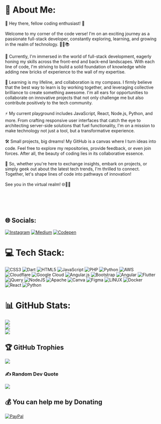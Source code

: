 # 💫 About Me:
👋 Hey there, fellow coding enthusiast! 🚀<br><br>Welcome to my corner of the code verse! I'm on an exciting journey as a passionate full-stack developer, constantly exploring, learning, and growing in the realm of technology. 👨‍💻📚<br><br>🔭 Currently, I'm immersed in the world of full-stack development, eagerly honing my skills across the front-end and back-end landscapes. With each line of code, I'm striving to build a solid foundation of knowledge while adding new bricks of experience to the wall of my expertise.<br><br>🌱 Learning is my lifeline, and collaboration is my compass. I firmly believe that the best way to learn is by working together, and leveraging collective brilliance to create something awesome. I'm all ears for opportunities to collaborate on innovative projects that not only challenge me but also contribute positively to the tech community.<br><br>⚡ My current playground includes JavaScript, React, Node.js, Python, and more. From crafting responsive user interfaces that catch the eye to architecting server-side solutions that fuel functionality, I'm on a mission to make technology not just a tool, but a transformative experience.<br><br>🛠️ Small projects, big dreams! My GitHub is a canvas where I turn ideas into code. Feel free to explore my repositories, provide feedback, or even join forces. After all, the beauty of coding lies in its collaborative essence.<br><br>🌌 So, whether you're here to exchange insights, embark on projects, or simply geek out about the latest tech trends, I'm thrilled to connect. Together, let's shape lines of code into pathways of innovation!<br><br>See you in the virtual realm! 🌐👨‍💻<br><br><br><br><br>


## 🌐 Socials:
[![Instagram](https://img.shields.io/badge/Instagram-%23E4405F.svg?logo=Instagram&logoColor=white)](https://instagram.com/yayaforreal_) [![Medium](https://img.shields.io/badge/Medium-12100E?logo=medium&logoColor=white)](https://medium.com/@edev) [![Codepen](https://img.shields.io/badge/Codepen-000000?style=for-the-badge&logo=codepen&logoColor=white)](https://codepen.io/yaya1004) 

# 💻 Tech Stack:
![CSS3](https://img.shields.io/badge/css3-%231572B6.svg?style=for-the-badge&logo=css3&logoColor=white) ![Dart](https://img.shields.io/badge/dart-%230175C2.svg?style=for-the-badge&logo=dart&logoColor=white) ![HTML5](https://img.shields.io/badge/html5-%23E34F26.svg?style=for-the-badge&logo=html5&logoColor=white) ![JavaScript](https://img.shields.io/badge/javascript-%23323330.svg?style=for-the-badge&logo=javascript&logoColor=%23F7DF1E) ![PHP](https://img.shields.io/badge/php-%23777BB4.svg?style=for-the-badge&logo=php&logoColor=white) ![Python](https://img.shields.io/badge/python-3670A0?style=for-the-badge&logo=python&logoColor=ffdd54) ![AWS](https://img.shields.io/badge/AWS-%23FF9900.svg?style=for-the-badge&logo=amazon-aws&logoColor=white) ![Cloudflare](https://img.shields.io/badge/Cloudflare-F38020?style=for-the-badge&logo=Cloudflare&logoColor=white) ![Google Cloud](https://img.shields.io/badge/Google%20Cloud-%234285F4.svg?style=for-the-badge&logo=google-cloud&logoColor=white) ![Angular.js](https://img.shields.io/badge/angular.js-%23E23237.svg?style=for-the-badge&logo=angularjs&logoColor=white) ![Bootstrap](https://img.shields.io/badge/bootstrap-%23563D7C.svg?style=for-the-badge&logo=bootstrap&logoColor=white) ![Angular](https://img.shields.io/badge/angular-%23DD0031.svg?style=for-the-badge&logo=angular&logoColor=white) ![Flutter](https://img.shields.io/badge/Flutter-%2302569B.svg?style=for-the-badge&logo=Flutter&logoColor=white) ![jQuery](https://img.shields.io/badge/jquery-%230769AD.svg?style=for-the-badge&logo=jquery&logoColor=white) ![NodeJS](https://img.shields.io/badge/node.js-6DA55F?style=for-the-badge&logo=node.js&logoColor=white) ![Apache](https://img.shields.io/badge/apache-%23D42029.svg?style=for-the-badge&logo=apache&logoColor=white) ![Canva](https://img.shields.io/badge/Canva-%2300C4CC.svg?style=for-the-badge&logo=Canva&logoColor=white) 	![Figma](https://img.shields.io/badge/figma-%23F24E1E.svg?style=for-the-badge&logo=figma&logoColor=white) ![LINUX](https://img.shields.io/badge/Linux-FCC624?style=for-the-badge&logo=linux&logoColor=black) ![Docker](https://img.shields.io/badge/docker-%230db7ed.svg?style=for-the-badge&logo=docker&logoColor=white) ![React](https://img.shields.io/badge/react-%2320232a.svg?style=for-the-badge&logo=react&logoColor=%2361DAFB) ![Python](https://img.shields.io/badge/python-3670A0?style=for-the-badge&logo=python&logoColor=ffdd54)
# 📊 GitHub Stats:
![](https://github-readme-stats.vercel.app/api?username=yaya1004&theme=dark&hide_border=false&include_all_commits=true&count_private=false)<br/>
![](https://github-readme-streak-stats.herokuapp.com/?user=yaya1004&theme=dark&hide_border=false)<br/>
![](https://github-readme-stats.vercel.app/api/top-langs/?username=yaya1004&theme=dark&hide_border=false&include_all_commits=true&count_private=false&layout=compact)

## 🏆 GitHub Trophies
![](https://github-profile-trophy.vercel.app/?username=yaya1004&theme=radical&no-frame=false&no-bg=true&margin-w=4)

### ✍️ Random Dev Quote
![](https://quotes-github-readme.vercel.app/api?type=horizontal&theme=radical)

  ## 💰 You can help me by Donating
  [![PayPal](https://img.shields.io/badge/PayPal-00457C?style=for-the-badge&logo=paypal&logoColor=white)](https://paypal.me/@elbarkaouiyahia) 

  
<!-- Proudly created with GPRM ( https://gprm.itsvg.in ) -->
